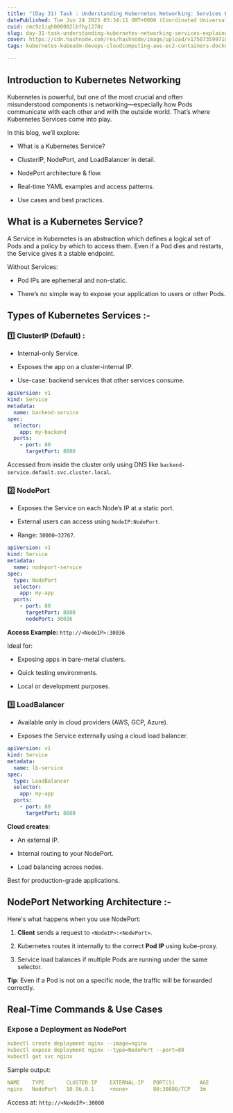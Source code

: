 ```yaml
---
title: "(Day 31) Task : Understanding Kubernetes Networking: Services Explained with NodePort & Real-Time Examples :-"
datePublished: Tue Jun 24 2025 03:34:11 GMT+0000 (Coordinated Universal Time)
cuid: cmc9z1iqh000002lbfhy1278c
slug: day-31-task-understanding-kubernetes-networking-services-explained-with-nodeport-and-real-time-examples
cover: https://cdn.hashnode.com/res/hashnode/image/upload/v1750735997183/45aee635-574b-43f9-bda4-8459bd6388cd.png
tags: kubernetes-kubeadm-devops-cloudcomputing-aws-ec2-containers-docker-k8s-linux-ubuntu-systemadministration-selfhosted-networking-cicd-automation-infrastructureascode-rbac-security-monitoring-logging-techblog-learning-opensource-career

---
```


## Introduction to Kubernetes Networking

Kubernetes is powerful, but one of the most crucial and often misunderstood components is networking—especially how Pods communicate with each other and with the outside world. That’s where Kubernetes Services come into play.

In this blog, we’ll explore:

* What is a Kubernetes Service?
    
* ClusterIP, NodePort, and LoadBalancer in detail.
    
* NodePort architecture & flow.
    
* Real-time YAML examples and access patterns.
    
* Use cases and best practices.
    

## What is a Kubernetes Service?

A Service in Kubernetes is an abstraction which defines a logical set of Pods and a policy by which to access them. Even if a Pod dies and restarts, the Service gives it a stable endpoint.

Without Services:

* Pod IPs are ephemeral and non-static.
    
* There’s no simple way to expose your application to users or other Pods.
    

## Types of Kubernetes Services :-

### 1️⃣ ClusterIP (Default) :

* Internal-only Service.
    
* Exposes the app on a cluster-internal IP.
    
* Use-case: backend services that other services consume.
    

```yaml
apiVersion: v1
kind: Service
metadata:
  name: backend-service
spec:
  selector:
    app: my-backend
  ports:
    - port: 80
      targetPort: 8080
```

Accessed from inside the cluster only using DNS like `backend-service.default.svc.cluster.local`.

### 2️⃣ NodePort

* Exposes the Service on each Node’s IP at a static port.
    
* External users can access using `NodeIP:NodePort`.
    
* Range: `30000–32767`.
    

```yaml
apiVersion: v1
kind: Service
metadata:
  name: nodeport-service
spec:
  type: NodePort
  selector:
    app: my-app
  ports:
    - port: 80
      targetPort: 8080
      nodePort: 30036
```

**Access Example:** `http://<NodeIP>:30036`

Ideal for:

* Exposing apps in bare-metal clusters.
    
* Quick testing environments.
    
* Local or development purposes.
    

### 3️⃣ LoadBalancer

* Available only in cloud providers (AWS, GCP, Azure).
    
* Exposes the Service externally using a cloud load balancer.
    

```yaml
apiVersion: v1
kind: Service
metadata:
  name: lb-service
spec:
  type: LoadBalancer
  selector:
    app: my-app
  ports:
    - port: 80
      targetPort: 8080
```

**Cloud creates**:

* An external IP.
    
* Internal routing to your NodePort.
    
* Load balancing across nodes.
    

Best for production-grade applications.

## NodePort Networking Architecture :-

Here's what happens when you use NodePort:

1. **Client** sends a request to `<NodeIP>:<NodePort>`.
    
2. Kubernetes routes it internally to the correct **Pod IP** using kube-proxy.
    
3. Service load balances if multiple Pods are running under the same selector.
    

**Tip**: Even if a Pod is not on a specific node, the traffic will be forwarded correctly.

## Real-Time Commands & Use Cases

### Expose a Deployment as NodePort

```yaml
kubectl create deployment nginx --image=nginx
kubectl expose deployment nginx --type=NodePort --port=80
kubectl get svc nginx
```

Sample output:

```yaml
NAME    TYPE       CLUSTER-IP    EXTERNAL-IP   PORT(S)        AGE
nginx   NodePort   10.96.0.1     <none>        80:30080/TCP   3m
```

Access at: `http://<NodeIP>:30080`